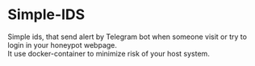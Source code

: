 # Simple-IDS   
Simple ids, that send alert by Telegram bot when someone visit or try to login in your honeypot webpage.   
It use docker-container to minimize risk of your host system.   
